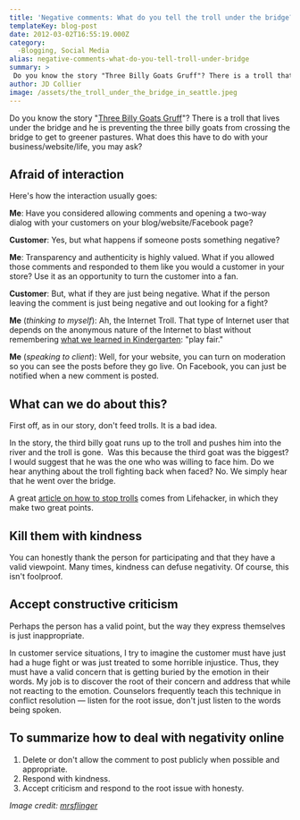 ```yaml
---
title: 'Negative comments: What do you tell the troll under the bridge?'
templateKey: blog-post
date: 2012-03-02T16:55:19.000Z
category: 
  -Blogging, Social Media
alias: negative-comments-what-do-you-tell-troll-under-bridge
summary: > 
 Do you know the story "Three Billy Goats Gruff"? There is a troll that lives under the bridge and he is preventing the three billy goats from crossing the bridge to get to greener pastures. What does this have to do with your business/website/life, you may ask?
author: JD Collier
image: /assets/the_troll_under_the_bridge_in_seattle.jpeg
---
```


Do you know the story "[Three Billy Goats Gruff](https://en.wikipedia.org/wiki/Three_Billy_Goats_Gruff)"? There is a troll that lives under the bridge and he is preventing the three billy goats from crossing the bridge to get to greener pastures. What does this have to do with your business/website/life, you may ask?

Afraid of interaction
---------------------

Here's how the interaction usually goes:

**Me**: Have you considered allowing comments and opening a two-way dialog with your customers on your blog/website/Facebook page?

**Customer**: Yes, but what happens if someone posts something negative?

**Me**: Transparency and authenticity is highly valued. What if you allowed those comments and responded to them like you would a customer in your store? Use it as an opportunity to turn the customer into a fan.

**Customer**: But, what if they are just being negative. What if the person leaving the comment is just being negative and out looking for a fight?

**Me** (_thinking to myself_): Ah, the Internet Troll. That type of Internet user that depends on the anonymous nature of the Internet to blast without remembering [what we learned in Kindergarten](https://en.wikipedia.org/wiki/All_I_Really_Need_to_Know_I_Learned_in_Kindergarten): "play fair."

**Me** (_speaking to client_): Well, for your website, you can turn on moderation so you can see the posts before they go live. On Facebook, you can just be notified when a new comment is posted. 

What can we do about this?
--------------------------

First off, as in our story, don't feed trolls. It is a bad idea. 

In the story, the third billy goat runs up to the troll and pushes him into the river and the troll is gone.  Was this because the third goat was the biggest? I would suggest that he was the one who was willing to face him. Do we hear anything about the troll fighting back when faced? No. We simply hear that he went over the bridge.

A great [article on how to stop trolls](http://lifehacker.com/5854053/how-to-stop-caring-about-trolls-and-get-on-with-your-life) comes from Lifehacker, in which they make two great points.

Kill them with kindness
-----------------------

You can honestly thank the person for participating and that they have a valid viewpoint. Many times, kindness can defuse negativity. Of course, this isn't foolproof.

Accept constructive criticism
-----------------------------

Perhaps the person has a valid point, but the way they express themselves is just inappropriate.

In customer service situations, I try to imagine the customer must have just had a huge fight or was just treated to some horrible injustice. Thus, they must have a valid concern that is getting buried by the emotion in their words. My job is to discover the root of their concern and address that while not reacting to the emotion. Counselors frequently teach this technique in conflict resolution — listen for the root issue, don't just listen to the words being spoken.

To summarize how to deal with negativity online
-----------------------------------------------

1.  Delete or don't allow the comment to post publicly when possible and appropriate.
2.  Respond with kindness.
3.  Accept criticism and respond to the root issue with honesty.

_Image credit: [mrsflinger](http://www.flickr.com/photos/mrsflinger/451973246/sizes/m/in/photostream/)_